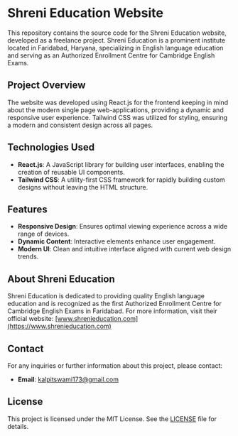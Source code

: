 # Shreni Education Website

This repository contains the source code for the Shreni Education website, developed as a freelance project. Shreni Education is a prominent institute located in Faridabad, Haryana, specializing in English language education and serving as an Authorized Enrollment Centre for Cambridge English Exams.

## Project Overview

The website was developed using React.js for the frontend keeping in mind about the modern single page web-applications, providing a dynamic and responsive user experience. Tailwind CSS was utilized for styling, ensuring a modern and consistent design across all pages.

## Technologies Used

- **React.js**: A JavaScript library for building user interfaces, enabling the creation of reusable UI components.
- **Tailwind CSS**: A utility-first CSS framework for rapidly building custom designs without leaving the HTML structure.

## Features

- **Responsive Design**: Ensures optimal viewing experience across a wide range of devices.
- **Dynamic Content**: Interactive elements enhance user engagement.
- **Modern UI**: Clean and intuitive interface aligned with current web design trends.

## About Shreni Education

Shreni Education is dedicated to providing quality English language education and is recognized as the first Authorized Enrollment Centre for Cambridge English Exams in Faridabad.
For more information, visit their official website: [www.shrenieducation.com](https://www.shrenieducation.com)

## Contact

For any inquiries or further information about this project, please contact:

- **Email**: kalpitswami173@gmail.com

## License

This project is licensed under the MIT License. See the [LICENSE](LICENSE) file for details.
